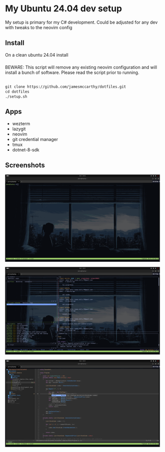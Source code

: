 # My Ubuntu 24.04 dev setup 

My setup is primary for my C# development. Could be adjusted for any dev with tweaks to the neovim config

## Install

On a clean ubuntu 24.04 install

### 

BEWARE:  This script will remove any existing neovim configuration and will install a bunch of software.
Please read the script prior to running.

##

```
git clone https://github.com/jamesmccarthy/dotfiles.git
cd dotfiles
./setup.sh
```


## Apps

- wezterm 
- lazygit
- neovim
- git credential manager
- tmux
- dotnet-8-sdk

## Screenshots

![wezterm](Screenshot%20from%202024-12-05%2020-32-02.png)

![lazygit](Screenshot%20from%202024-12-05%2020-31-53.png)

![neovim](Screenshot%20from%202024-12-05%2020-31-33.png)


